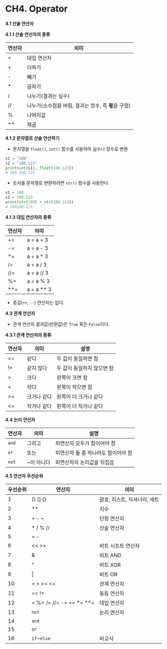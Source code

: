 # CH4. Operator

**4.1 산술 연산자**

**4.1.1 산술 연산자의 종류**

| 연산자 | 의미                                                 |
| ------ | ---------------------------------------------------- |
| =      | 대입 연산자                                          |
| +      | 더하기                                               |
| -      | 빼기                                                 |
| *      | 곱하기                                               |
| /      | 나누기(결과는 실수)                                  |
| //     | 나누기(소수점을 버림, 결과는 정수, 즉 **몫**을 구함) |
| %      | 나머지값                                             |
| **     | 제곱                                                 |



**4.1.2 문자열로 산술 연산하기**

- 문자열을 `float()`,  `int()` 함수를 사용하여 실수나 정수로 변환

```python
s1 = "100"
s2 = "100.123"
print(int(s1), float(100.123))
# 100 100.123
```

- 숫자를 문자열로 변환하려면 `str()` 함수를 사용한다.

```python
s1 = 100
s2 = 100.123
print(str(100) + str(100.123))
# 100100.123
```



**4.1.3 대입 연산자의 종류**

| 연산자 | 의미       |
| ------ | ---------- |
| +=     | a = a + 3  |
| -=     | a = a - 3  |
| *=     | a = a * 3  |
| /=     | a = a / 3  |
| //=    | a = a // 3 |
| %=     | a = a % 3  |
| **=    | a = a ** 3 |

- 증감(`++`, `--`) 연산자는 없다.



**4.3 관계 연산자**

- 관계 연산의 결과값(반환값)은 `True` 혹은 `False`이다.

**4.3.1 관계 연산자의 종류**

| 연산자 | 의미        | 설명                       |
| ------ | ----------- | -------------------------- |
| ==     | 같다        | 두 값이 동일하면 참        |
| !=     | 같지 않다   | 두 값이 동일하지 않으면 참 |
| >      | 크다        | 왼쪽이 크면 참             |
| <      | 작다        | 왼쪽이 작으면 참           |
| >=     | 크거나 같다 | 왼쪽이 더 크거나 같다      |
| <=     | 작거나 같다 | 왼쪽이 더 작거나 같다      |



**4.4 논리 연산자**

| 연산자 | 의미       | 설명                                |
| ------ | ---------- | ----------------------------------- |
| `and`  | 그리고     | 피연산자 모두가 참이어야 참         |
| `or`   | 또는       | 피연산자 둘 중 하나라도 참이어야 참 |
| `not`  | ~이 아니다 | 피연산자의 논리값을 뒤집음          |



**4.5 연산자 우선순위**

| 우선순위 | 연산자                   | 의미                         |
| -------- | ------------------------ | ---------------------------- |
| 1        | () [] {}                 | 괄호, 리스트, 딕셔너리, 세트 |
| 2        | **                       | 지수                         |
| 3        | + - ~                    | 단항 연산자                  |
| 4        | * / % //                 | 산술 연산자                  |
| 5        | + -                      |                              |
| 6        | << >>                    | 비트 시프트 연산자           |
| 7        | &                        | 비트 AND                     |
| 8        | ^                        | 비트 XOR                     |
| 9        | \|                       | 비트 OR                      |
| 10       | < > >= <=                | 관계 연산자                  |
| 11       | == !=                    | 동등 연산자                  |
| 12       | = %= /= //= -= += *= **= | 대입 연산자                  |
| 13       | `not`                    | 논리 연산자                  |
| 14       | `and`                    |                              |
| 15       | `or`                     |                              |
| 16       | `if`~`else`              | 비교식                       |